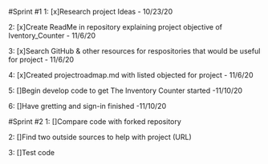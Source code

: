 #Sprint #1
1: [x]Research project Ideas - 10/23/20

2: [x]Create ReadMe in repository explaining project objective of Iventory_Counter - 11/6/20

3: [x]Search GitHub & other resources for respositories that would be useful for project - 11/6/20

4: [x]Created projectroadmap.md with listed objected for project - 11/6/20

5: []Begin develop code to get The Inventory Counter started -11/10/20

6: []Have gretting and sign-in finished -11/10/20     

#Sprint #2
1: []Compare code with forked repository

2: []Find two outside sources to help with project (URL)

3: []Test code 
